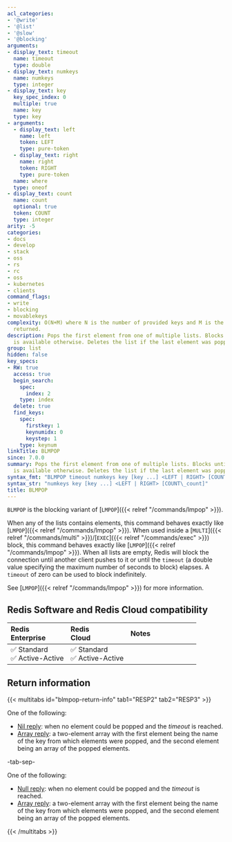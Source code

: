 ```yaml
---
acl_categories:
- '@write'
- '@list'
- '@slow'
- '@blocking'
arguments:
- display_text: timeout
  name: timeout
  type: double
- display_text: numkeys
  name: numkeys
  type: integer
- display_text: key
  key_spec_index: 0
  multiple: true
  name: key
  type: key
- arguments:
  - display_text: left
    name: left
    token: LEFT
    type: pure-token
  - display_text: right
    name: right
    token: RIGHT
    type: pure-token
  name: where
  type: oneof
- display_text: count
  name: count
  optional: true
  token: COUNT
  type: integer
arity: -5
categories:
- docs
- develop
- stack
- oss
- rs
- rc
- oss
- kubernetes
- clients
command_flags:
- write
- blocking
- movablekeys
complexity: O(N+M) where N is the number of provided keys and M is the number of elements
  returned.
description: Pops the first element from one of multiple lists. Blocks until an element
  is available otherwise. Deletes the list if the last element was popped.
group: list
hidden: false
key_specs:
- RW: true
  access: true
  begin_search:
    spec:
      index: 2
    type: index
  delete: true
  find_keys:
    spec:
      firstkey: 1
      keynumidx: 0
      keystep: 1
    type: keynum
linkTitle: BLMPOP
since: 7.0.0
summary: Pops the first element from one of multiple lists. Blocks until an element
  is available otherwise. Deletes the list if the last element was popped.
syntax_fmt: "BLMPOP timeout numkeys key [key ...] <LEFT | RIGHT> [COUNT\_count]"
syntax_str: "numkeys key [key ...] <LEFT | RIGHT> [COUNT\_count]"
title: BLMPOP
---
```

`BLMPOP` is the blocking variant of [`LMPOP`]({{< relref "/commands/lmpop" >}}).

When any of the lists contains elements, this command behaves exactly like [`LMPOP`]({{< relref "/commands/lmpop" >}}).
When used inside a [`MULTI`]({{< relref "/commands/multi" >}})/[`EXEC`]({{< relref "/commands/exec" >}}) block, this command behaves exactly like [`LMPOP`]({{< relref "/commands/lmpop" >}}).
When all lists are empty, Redis will block the connection until another client pushes to it or until the `timeout` (a double value specifying the maximum number of seconds to block) elapses.
A `timeout` of zero can be used to block indefinitely.

See [`LMPOP`]({{< relref "/commands/lmpop" >}}) for more information.

## Redis Software and Redis Cloud compatibility

| Redis<br />Enterprise | Redis<br />Cloud | <span style="min-width: 9em; display: table-cell">Notes</span> |
|:----------------------|:-----------------|:------|
| <span title="Supported">&#x2705; Standard</span><br /><span title="Supported"><nobr>&#x2705; Active-Active</nobr></span> | <span title="Supported">&#x2705; Standard</span><br /><span title="Supported"><nobr>&#x2705; Active-Active</nobr></span> |  |

## Return information

{{< multitabs id="blmpop-return-info" 
    tab1="RESP2" 
    tab2="RESP3" >}}

One of the following:
* [Nil reply](../../develop/reference/protocol-spec#bulk-strings): when no element could be popped and the _timeout_ is reached.
* [Array reply](../../develop/reference/protocol-spec#arrays): a two-element array with the first element being the name of the key from which elements were popped, and the second element being an array of the popped elements.

-tab-sep-

One of the following:
* [Null reply](../../develop/reference/protocol-spec#nulls): when no element could be popped and the _timeout_ is reached.
* [Array reply](../../develop/reference/protocol-spec#arrays): a two-element array with the first element being the name of the key from which elements were popped, and the second element being an array of the popped elements.

{{< /multitabs >}}
